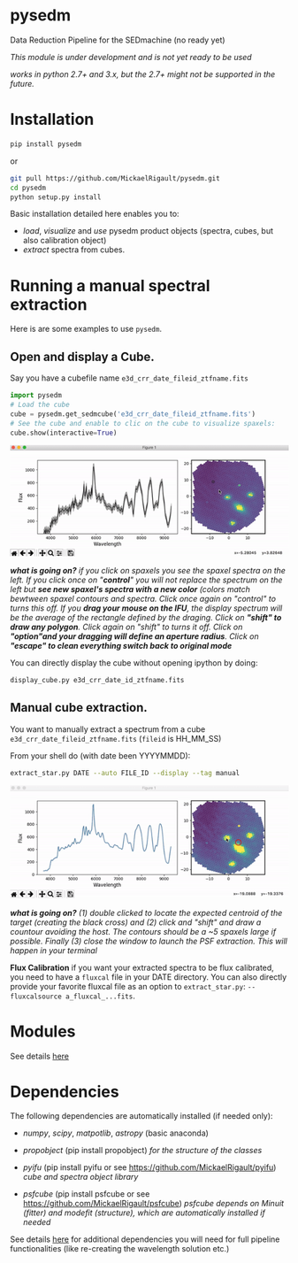 # pysedm
Data Reduction Pipeline for the SEDmachine (no ready yet)

_This module is under development and is not yet ready to be used_

_works in python 2.7+ and 3.x, but the 2.7+ might not be supported in the future._

# Installation

```bash
pip install pysedm
```

or 
```bash
git pull https://github.com/MickaelRigault/pysedm.git
cd pysedm
python setup.py install
```


Basic installation detailed here enables you to:
- *load*, *visualize* and *use* pysedm product objects (spectra, cubes, but also calibration object)
- *extract* spectra from cubes. 

# Running a manual spectral extraction

Here is are some examples to use `pysedm`. 

## Open and display a Cube.

Say you have a cubefile name `e3d_crr_date_fileid_ztfname.fits`

```python
import pysedm
# Load the cube
cube = pysedm.get_sedmcube('e3d_crr_date_fileid_ztfname.fits')
# See the cube and enable to clic on the cube to visualize spaxels:
cube.show(interactive=True)
```
![](examples/display_cube_example.gif)

_**what is going on?** if you click on spaxels you see the spaxel spectra on the left. If you click once on "**control**" you will not replace the spectrum on the left but **see new spaxel's spectra with a new color** (colors match bewtween spaxel contours and spectra. Click once again on "control" to turns this off. 
If you **drag your mouse on the IFU**, the display spectrum will be the average of the rectangle defined by the draging. Click on **"shift" to draw any polygon**. Click again on "shift" to turns it off. Click on **"option"and your dragging will define an aperture radius**. Click on **"escape" to clean everything switch back to original mode**_ 

You can directly display the cube without opening ipython by doing:
```bash
display_cube.py e3d_crr_date_id_ztfname.fits
```

## Manual cube extraction.

You want to manually extract a spectrum from a cube `e3d_crr_date_fileid_ztfname.fits` (`fileid` is HH_MM_SS)

From your shell do (with date been YYYYMMDD):
```bash
extract_star.py DATE --auto FILE_ID --display --tag manual
```
![](examples/extract_star_example.gif)

_**what is going on?** (1) double clicked to locate the expected centroid of the target (creating the  black cross) and (2) click and "shift" and draw a countour avoiding the host. The contours should be a ~5 spaxels large if possible. Finally (3) close the window to launch the PSF extraction. This will happen in your terminal_

**Flux Calibration** if you want your extracted spectra to be flux calibrated, you need to have a `fluxcal` file in your DATE directory. You can also directly provide your favorite fluxcal file as an option to `extract_star.py`: `--fluxcalsource a_fluxcal_...fits`.


# Modules

See details [here](pysedm)

# Dependencies

The following dependencies are automatically installed (if needed only):

- _numpy_, _scipy_, _matpotlib_, _astropy_ (basic anaconda)

- _propobject_ (pip install propobject) _for the structure of the classes_

- _pyifu_ (pip install pyifu or see https://github.com/MickaelRigault/pyifu) _cube and spectra object library_

- _psfcube_ (pip install psfcube or see https://github.com/MickaelRigault/psfcube) 
  _psfcube depends on Minuit (fitter) and modefit (structure), which are automatically installed if needed_


See details [here](pysedm) for additional dependencies you will need for full pipeline functionalities (like re-creating the wavelength solution etc.)
